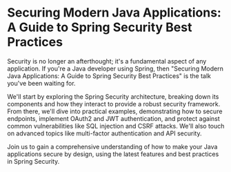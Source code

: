 # Securing Modern Java Applications: A Guide to Spring Security Best Practices

Security is no longer an afterthought; it's a fundamental aspect of any application. If you're a Java developer using Spring, then "Securing Modern Java Applications: A Guide to Spring Security Best Practices" is the talk you've been waiting for.

We'll start by exploring the Spring Security architecture, breaking down its components and how they interact to provide a robust security framework. From there, we'll dive into practical examples, demonstrating how to secure endpoints, implement OAuth2 and JWT authentication, and protect against common vulnerabilities like SQL injection and CSRF attacks. We'll also touch on advanced topics like multi-factor authentication and API security.

Join us to gain a comprehensive understanding of how to make your Java applications secure by design, using the latest features and best practices in Spring Security.